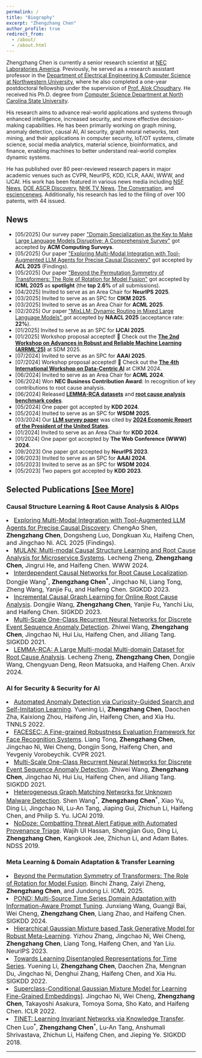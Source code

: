 ```yaml
---
permalink: /
title: "Biography"
excerpt: "Zhengzhang Chen"
author_profile: true
redirect_from: 
  - /about/
  - /about.html
---
```


<meta name="description" content="Welcome to Zhengzhang Chen's personal website. Explore my publications, research, and projects on AI and machine learning. Connect and learn more about my journey. ">


Zhengzhang Chen is currently a senior research scientist at <a href="https://www.nec-labs.com/research/data-science-system-security/people/zhengzhang-chen/" target="_blank" rel="nofollow">NEC Laboratories America</a>. Previously, he served as a research assistant professor in the <a href="http://cucis.ece.northwestern.edu/members/zzc472/" target="_blank" rel="nofollow">Department of Electrical Engineering & Computer Science at Northwestern University</a>, where he also completed a one-year postdoctoral fellowship under the supervision of <a href="http://www.eecs.northwestern.edu/~choudhar/" target="_blank" rel="nofollow">Prof. Alok Choudhary</a>. He received his Ph.D. degree from <a href="https://www.csc.ncsu.edu/" target="_blank" rel="nofollow">Computer Science Department at North Carolina State University</a>.

His research aims to advance real-world applications and systems through enhanced intelligence, increased security, and more effective decision-making capabilities. He has been primarily working on graph mining, anomaly detection, causal AI, AI security, graph neural networks, text mining, and their applications in computer security, IoT/OT systems, climate science, social media analytics, material science, bioinformatics, and finance, enabling machines to better understand real-world complex dynamic systems.

He has published over 80 peer-reviewed research papers in major academic venues such as CVPR, NeurIPS, KDD, ICLR, AAAI, WWW, and IJCAI. His work has been featured in various news media including <a href="https://www.nsf.gov/news/news_summ.jsp?cntn_id=125500&org=GEO&from=news" target="_blank" rel="nofollow">NSF News</a>, <a href="https://ascr-discovery.science.doe.gov/2012/06/storm-tracking/" target="_blank" rel="nofollow">DOE ASCR Discovery</a>, <a href="http://www3.nhk.or.jp/news/html/20151215/k10010341321000.html" target="_blank" rel="nofollow">NHK TV News</a>, <a href="https://theconversation.com/new-hurricane-detection-method-increases-predictability-9537" target="_blank" rel="nofollow">The Conversation</a>, and <a href="https://esciencenews.com/sources/physorg/2012/09/11/researchers.devise.more.accurate.method.predicting.hurricane.activity" target="_blank" rel="nofollow">esciencenews</a>. Additionally, his research has led to the filing of over 100 patents, with 44 issued.



<h2>News</h2>

<ul>
    <li>[05/2025] Our survey paper <a href="https://zhengzhangchen.github.io/publication/Domain%20Specialization%20as%20the%20Key%20to%20Make%20Large%20Language%20Models%20Disruptive%20Survey.pdf" target="_blank" rel="nofollow"> "Domain Specialization as the Key to Make Large Language Models Disruptive: A Comprehensive Survey"</a> got accepted by <strong>ACM Computing Surveys</strong>. </li>
    <li>[05/2025] Our paper <a href="https://zhengzhangchen.github.io/publication/Exploring Multi-Modal Integration with Tool-Augmented LLM Agents for Precise Causal Discovery.pdf" target="_blank" rel="nofollow"> "Exploring Multi-Modal Integration with Tool-Augmented LLM Agents for Precise Causal Discovery"</a> got accepted by <strong>ACL 2025</strong> (Findings). </li>
  <li>[05/2025] Our paper <a href="https://zhengzhangchen.github.io/publication/Beyond%20the%20Permutation%20Symmetry%20of%20Transformers%20The%20Role%20of%20Rotation%20for%20Model%20Fusion.pdf" target="_blank" rel="nofollow"> "Beyond the Permutation Symmetry of Transformers: The Role of Rotation for Model Fusion"</a> got accepted by <strong>ICML 2025</strong> as <strong>spotlight</strong> (the <strong>top 2.6%</strong> of all submissions). </li>
  <li>[04/2025] Invited to serve as an Area Chair for <strong>NeurIPS 2025</strong>.</li>
  <li>[03/2025] Invited to serve as an SPC for <strong>CIKM 2025</strong>.</li>
  <li>[03/2025] Invited to serve as an Area Chair for <strong>ACML 2025</strong>.</li>
  <li>[02/2025] Our paper <a href="https://zhengzhangchen.github.io/publication/2025.naacl-long.545.pdf" target="_blank" rel="nofollow"> "MixLLM: Dynamic Routing in Mixed Large Language Models" </a> got accepted by <strong>NAACL 2025</strong> (acceptance rate: <strong>22%</strong>). </li>
  <li>[01/2025] Invited to serve as an SPC for <strong>IJCAI 2025</strong>.</li>
  <li>[01/2025] Workshop proposal accepted! 🎉 Check out the <a href="https://sites.google.com/view/arrml-25/home" target="_blank" rel="nofollow"><strong>The 2nd Workshop on Advances in Robust and Reliable Machine Learning (ARRML’25)</strong></a> at SDM 2025.</li>
  <li>[07/2024] Invited to serve as an SPC for <strong>AAAI 2025</strong>.</li>
  <li>[07/2024] Workshop proposal accepted! 🎉 Check out the <a href="https://data-centric-ai-dev.github.io/CIKM2024/" target="_blank" rel="nofollow"><strong>The 4th International Workshop on Data-Centric AI</strong></a> at CIKM 2024.</li>
  <li>[06/2024] Invited to serve as an Area Chair for <strong>ACML 2024</strong>.</li>
  <li>[06/2024] Won <strong>NEC Business Contribution Award</strong>: In recognition of key contributions to root cause analysis.</li>
  <li>[06/2024] Released <a href="https://lemma-rca.github.io/" target="_blank" rel="nofollow"><strong>LEMMA-RCA datasets</strong></a> and <a href="https://github.com/KnowledgeDiscovery/rca_baselines" target="_blank" rel="nofollow"><strong>root cause analysis benchmark codes</strong></a>.</li>
  <li>[05/2024] One paper got accepted by <strong>KDD 2024</strong>.</li>
  <li>[05/2024] Invited to serve as an SPC for <strong>WSDM 2025</strong>.</li>
  <li>[03/2024] Our <a href="https://arxiv.org/pdf/2305.18703.pdf" target="_blank" rel="nofollow"><strong>LLM survey paper</strong></a> was cited by <a href="https://www.whitehouse.gov/cea/written-materials/2024/03/21/the-2024-economic-report-of-the-president/" target="_blank" rel="nofollow"><strong>2024 Economic Report of the President of the United States</strong></a>.</li>
  <li>[01/2024] Invited to serve as an Area Chair for <strong>KDD 2024</strong>.</li>
  <li>[01/2024] One paper got accepted by <strong>The Web Conference (WWW) 2024</strong>.</li>
  <li>[09/2023] One paper got accepted by <strong>NeurIPS 2023</strong>.</li>
  <li>[06/2023] Invited to serve as an SPC for <strong>AAAI 2024</strong>.</li>
  <li>[05/2023] Invited to serve as an SPC for <strong>WSDM 2024</strong>.</li>
  <li>[05/2023] Two papers got accepted by <strong>KDD 2023</strong>.</li>
</ul>



<h2>Selected Publications <a href="https://zhengzhangchen.github.io/publications/">[See More]</a></h2>

<h3>Causal Structure Learning & Root Cause Analysis & AIOps</h3> 
<li>  <font size="3"><a href="https://zhengzhangchen.github.io/publication/Exploring Multi-Modal Integration with Tool-Augmented LLM Agents for Precise Causal Discovery.pdf" target="_blank" rel="nofollow">Exploring Multi-Modal Integration with Tool-Augmented LLM Agents for Precise Causal Discovery</a>. ChengAo Shen, <b>Zhengzhang Chen</b>, Dongsheng Luo, Dongkuan Xu, Haifeng Chen, and Jingchao Ni. ACL 2025 (Findings). </font> </li>  
<li>  <font size="3"><a href="https://zhengzhangchen.github.io/publication/MULAN_WWW24.pdf" target="_blank" rel="nofollow"> MULAN: Multi-modal Causal Structure Learning and Root Cause Analysis for Microservice Systems</a>. Lecheng Zheng, <b>Zhengzhang Chen</b>, Jingrui He, and Haifeng Chen. WWW 2024. </font> </li>  
<li>  <font size="3"><a href="https://zhengzhangchen.github.io/publication/REASON_KDD23.pdf" target="_blank" rel="nofollow"> Interdependent Causal Networks for Root Cause Localization</a>. Dongjie Wang<sup>*</sup>, <b>Zhengzhang Chen<sup>*</sup></b>, Jingchao Ni, Liang Tong, Zheng Wang, Yanjie Fu, and Haifeng Chen. SIGKDD 2023.</font> </li> 
<li>  <font size="3"><a href="https://zhengzhangchen.github.io/publication/CORAL_KDD23.pdf" target="_blank" rel="nofollow"> Incremental Causal Graph Learning for Online Root Cause Analysis</a>. Dongjie Wang, <b>Zhengzhang Chen</b>, Yanjie Fu, Yanchi Liu, and Haifeng Chen. SIGKDD 2023.</font> </li>  
<li>  <font size="3"><a href="https://zhengzhangchen.github.io/publication/OC4Seq_KDD21.pdf" target="_blank" rel="nofollow"> Multi-Scale One-Class Recurrent Neural Networks for Discrete Event Sequence Anomaly Detection</a>. Zhiwei Wang, <b>Zhengzhang Chen</b>, Jingchao Ni, Hui Liu, Haifeng Chen, and Jiliang Tang. SIGKDD 2021.</font> </li>  
<li>  <font size="3"><a href="https://zhengzhangchen.github.io/publication/lemma.pdf" target="_blank" rel="nofollow"> LEMMA-RCA: A Large Multi-modal Multi-domain Dataset for Root Cause Analysis</a>. Lecheng Zheng, <b>Zhengzhang Chen</b>, Dongjie Wang, Chengyuan Deng, Reon Matsuoka, and Haifeng Chen. Arxiv 2024.</font> </li>  

<h3> AI for Security & Security for AI</h3> 
<li> <font size="3"><a href="https://zhengzhangchen.github.io/publication/AutoAD_2022.pdf" target="_blank" rel="nofollow"> Automated Anomaly Detection via Curiosity-Guided Search and Self-Imitation Learning</a>. Yuening Li, <b>Zhengzhang Chen</b>, Daochen Zha, Kaixiong Zhou, Haifeng Jin, Haifeng Chen, and Xia Hu. TNNLS 2022.</font> </li> 
<li><font size="3"> <a href="https://zhengzhangchen.github.io/publication/FACESEC_CVPR2021.pdf" target="_blank" rel="nofollow"> FACESEC: A Fine-grained Robustness Evaluation Framework for Face Recognition Systems</a>. Liang Tong, <b>Zhengzhang Chen</b>, Jingchao Ni, Wei Cheng, Dongjin Song, Haifeng Chen, and Yevgeniy Vorobeychik. CVPR 2021.</font> </li>  
<li> <font size="3"> <a href="https://zhengzhangchen.github.io/publication/OC4Seq_KDD21.pdf" target="_blank" rel="nofollow"> Multi-Scale One-Class Recurrent Neural Networks for Discrete Event Sequence Anomaly Detection</a>. Zhiwei Wang, <b>Zhengzhang Chen</b>, Jingchao Ni, Hui Liu, Haifeng Chen, and Jiliang Tang. SIGKDD 2021.</font>  </li> 
<li> <font size="3"> <a href="https://zhengzhangchen.github.io/publication/MatchGNet_IJCAI19.pdf" target="_blank" rel="nofollow"> Heterogeneous Graph Matching Networks for Unknown Malware Detection</a>. Shen Wang<sup>*</sup>, <b>Zhengzhang Chen</b><sup>*</sup>, Xiao Yu, Ding Li, Jingchao Ni, Lu-An Tang, Jiaping Gui, Zhichun Li, Haifeng Chen, and Philip S. Yu. IJCAI 2019.</font> </li> 
<li> <font size="3"> <a href="https://zhengzhangchen.github.io/publication/NODOZE_NDSS19.pdf" target="_blank" rel="nofollow"> NoDoze: Combatting Threat Alert Fatigue with Automated Provenance Triage</a>. Wajih Ul Hassan, Shengjian Guo, Ding Li, <b>Zhengzhang Chen</b>, Kangkook Jee, Zhichun Li, and Adam Bates. NDSS 2019.</font></li> 

<h3>Meta Learning & Domain Adaptation & Transfer Learning </h3> 
<li> <font size="3">  <a href="https://zhengzhangchen.github.io/publication/Beyond%20the%20Permutation%20Symmetry%20of%20Transformers%20The%20Role%20of%20Rotation%20for%20Model%20Fusion.pdf" target="_blank" rel="nofollow">Beyond the Permutation Symmetry of Transformers: The Role of Rotation for Model Fusion</a>. Binchi Zhang, Zaiyi Zheng,  <b>Zhengzhang Chen</b>, and Jundong Li. ICML 2025.</font> </li>
<li> <font size="3"> <a href="https://zhengzhangchen.github.io/publication/POND_KDD24.pdf" target="_blank" rel="nofollow"> POND: Multi-Source Time Series Domain Adaptation with Information-Aware Prompt Tuning</a>. Junxiang Wang, Guangji Bai, Wei Cheng, <b>Zhengzhang Chen</b>, Liang Zhao, and Haifeng Chen. SIGKDD 2024.</font> </li>
<li> <font size="3"> <a href="https://zhengzhangchen.github.io/publication/Gaussian_NeurIPS23.pdf" target="_blank" rel="nofollow">Hierarchical Gaussian Mixture based Task Generative Model for Robust Meta-Learning</a>. Yizhou Zhang, Jingchao Ni, Wei Cheng, <b>Zhengzhang Chen</b>, Liang Tong, Haifeng Chen, and Yan Liu. NeurIPS 2023.</font></li>
<li> <font size="3"> <a href="https://zhengzhangchen.github.io/publication/DTS_KDD22.pdf" target="_blank" rel="nofollow"> Towards Learning Disentangled Representations for Time Series</a>. Yuening Li, <b>Zhengzhang Chen</b>, Daochen Zha, Mengnan Du, Jingchao Ni, Denghui Zhang, Haifeng Chen, and Xia Hu. SIGKDD 2022.</font></li>
<li> <font size="3"> <a href="https://zhengzhangchen.github.io/publication/Superclass_ICLR22.pdf" target="_blank" rel="nofollow"> Superclass-Conditional Gaussian Mixture Model for Learning Fine-Grained Embeddings]</a>. Jingchao Ni, Wei Cheng, <b>Zhengzhang Chen</b>, Takayoshi Asakura, Tomoya Soma, Sho Kato, and Haifeng Chen. ICLR 2022.</font></li>
<li> <font size="3"> <a href="https://zhengzhangchen.github.io/publication/TINET_KDD.pdf" target="_blank" rel="nofollow"> TINET: Learning Invariant Networks via Knowledge Transfer</a>. Chen Luo<sup>*</sup>, <b>Zhengzhang Chen</b><sup>*</sup>, Lu-An Tang, Anshumali Shrivastava, Zhichun Li, Haifeng Chen, and Jieping Ye. SIGKDD 2018. </font></li>

-----
<script type='text/javascript' id='clustrmaps' src='//cdn.clustrmaps.com/map_v2.js?cl=ffffff&w=300&t=n&d=krrxnT9a1WuFAfaOpcnuRh21apszS4RcLvSetwmeNFg&co=2d78ad&cmo=3acc3a&cmn=ff5353&ct=ffffff'></script>
